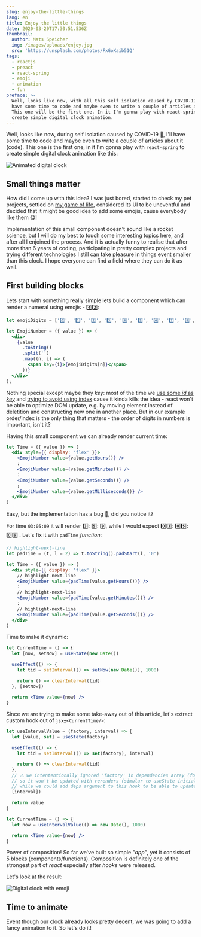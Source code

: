 ```yaml
---
slug: enjoy-the-little-things
lang: en
title: Enjoy the little things
date: 2020-03-20T17:30:51.536Z
thumbnail:
  author: Mats Speicher
  img: /images/uploads/enjoy.jpg
  src: 'https://unsplash.com/photos/FxGoXaib51Q'
tags:
  - reactjs
  - preact
  - react-spring
  - emoji
  - animation
  - fun
preface: >-
  Well, looks like now, with all this self isolation caused by COVID-19, I'll
  have some time to code and maybe even to write a couple of articles about it.
  This one will be the first one. In it I'm gonna play with react-spring to
  create simple digital clock animation.
---
```

Well, looks like now, during self isolation caused by COVID-19 🦠, I'll have some time to code and maybe even to write a couple of articles about it (code). This one is the first one, in it I'm gonna play with `react-spring` to create simple digital clock animation like this:

![Animated digital clock](/images/uploads/digital-clock.gif "Animated digital clock")

## Small things matter

How did I come up with this idea? I was just bored, started to check my pet projects, settled on [my game of life](https://kitos.github.io/game-of-life/), considered its UI to be uneventful and decided that it might be good idea to add some emojis, cause everybody like them 😋!

Implementation of this small component doesn't sound like a rocket science, but I will do my best to touch some interesting topics here, and after all I enjoined the process. And it is actually funny to realise that after more than 6 years of coding, participating in pretty complex projects and trying different technologies I still can take pleasure in things event smaller than this clock. I hope everyone can find a field where they can do it as well.

## First building blocks

Lets start with something really simple lets build a component which can render a numeral using emojis - 4️⃣2️⃣:

```jsx
let emojiDigits = ['0️⃣', '1️⃣', '2️⃣', '3️⃣', '4️⃣', '5️⃣', '6️⃣', '7️⃣', '8️⃣', '9️⃣'];

let EmojiNumber = ({ value }) => (
  <div>
    {value
      .toString()
      .split('')
      .map((n, i) => (
        <span key={i}>{emojiDigits[n]}</span>
      ))}
  </div>
);
```

Nothing special except maybe they *key*: most of the time we [use some *id* as *key*](https://reactjs.org/docs/lists-and-keys.html#keys) and [trying to avoid using index](https://medium.com/@robinpokorny/index-as-a-key-is-an-anti-pattern-e0349aece318) cause it kinda kills the idea - react won't be able to optimize DOM update, e.g. by moving element instead of deletition and constructing new one in another place. But in our example order/index is the only thing that matters - the order of digits in numbers is important, isn't it?

Having this small component we can already render current time:

```jsx
let Time = ({ value }) => (
  <div style={{ display: 'flex' }}>
    <EmojiNumber value={value.getHours()} />
    :
    <EmojiNumber value={value.getMinutes()} />
    :
    <EmojiNumber value={value.getSeconds()} />
    :
    <EmojiNumber value={value.getMilliseconds()} />
  </div>
)
```

Easy, but the implementation has a bug 🐛, did you notice it?

For time `03:05:09` it will render 3️⃣: 5️⃣: 9️⃣, while I would expect 0️⃣3️⃣: 0️⃣5️⃣: 0️⃣9️⃣ . Let's fix it with `padTime` *function*:

```jsx
// highlight-next-line
let padTime = (t, l = 2) => t.toString().padStart(l, '0')

let Time = ({ value }) => (
  <div style={{ display: 'flex' }}>
    // highlight-next-line
    <EmojiNumber value={padTime(value.getHours())} />
    :
    // highlight-next-line
    <EmojiNumber value={padTime(value.getMinutes())} />
    :
    // highlight-next-line
    <EmojiNumber value={padTime(value.getSeconds())} />
  </div>
)
```

Time to make it dynamic:

```jsx
let CurrentTime = () => {
  let [now, setNow] = useState(new Date())

  useEffect(() => {
    let tid = setInterval(() => setNow(new Date()), 1000)

    return () => clearInterval(tid)
  }, [setNow])

  return <Time value={now} />
}
```

Since we are trying to make some take-away out of this article, let's extract custom hook out of `jsx±<CurrentTime/>`:

```jsx
let useIntervalValue = (factory, interval) => {
  let [value, set] = useState(factory)

  useEffect(() => {
    let tid = setInterval(() => set(factory), interval)

    return () => clearInterval(tid)
  },
  // ⚠️ we intententionally ignored 'factory' in dependencies array (for the sake of simplicity)
  // so it won't be updated with rerenders (simular to useState initializer)
  // while we could add deps argument to this hook to be able to update 'factory'
  [interval])

  return value
}

let CurrentTime = () => {
  let now = useIntervalValue(() => new Date(), 1000)

  return <Time value={now} />
}
```

Power of composition! So far we've built so simple *"app"*, yet it consists of 5 blocks (components/functions). Composition is definitely one of the strongest part of *react* especially after *hooks* were released.

Let's look at the result:

![Digital clock with emoji](/images/uploads/no-animation-digital-clock.gif "Digital clock with emoji")

## Time to animate

Event though our clock already looks pretty decent, we was going to add a fancy animation to it. So let's do it!
